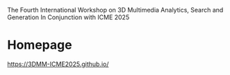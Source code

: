 The Fourth International Workshop on 3D Multimedia Analytics, Search and Generation In Conjunction with ICME 2025
# Homepage
https://3DMM-ICME2025.github.io/
